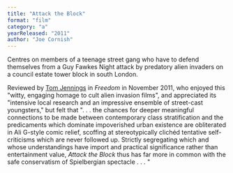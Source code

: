 ```yaml
---
title: "Attack the Block"
format: "film"
category: "a"
yearReleased: "2011"
author: "Joe Cornish"
---
```

Centres on members of a teenage street gang  who have to defend themselves from a Guy Fawkes Night attack by  predatory alien invaders on a council estate tower block in south  London.

Reviewed by <a href="http://libcom.org/blog/attack-block-directed-joe-cornish-29102011"> Tom Jennings</a> in _Freedom_ in November 2011, who enjoyed  this "witty, engaging homage to cult alien invasion films", and  appreciated its "intensive local research and an impressive ensemble  of street-cast youngsters," but felt that ". . . the chances for  deeper meaningful connections to be made between contemporary class  stratification and the predicaments which dominate impoverished  urban existence are obliterated in Ali G-style comic relief,  scoffing at stereotypically clichéd tentative self-criticisms which  are never followed up. Strictly segregating which and whose  understandings have import and practical significance rather than  entertainment value, _Attack the  Block_ thus has far more in common with the safe conservatism  of Spielbergian spectacle . . . "

